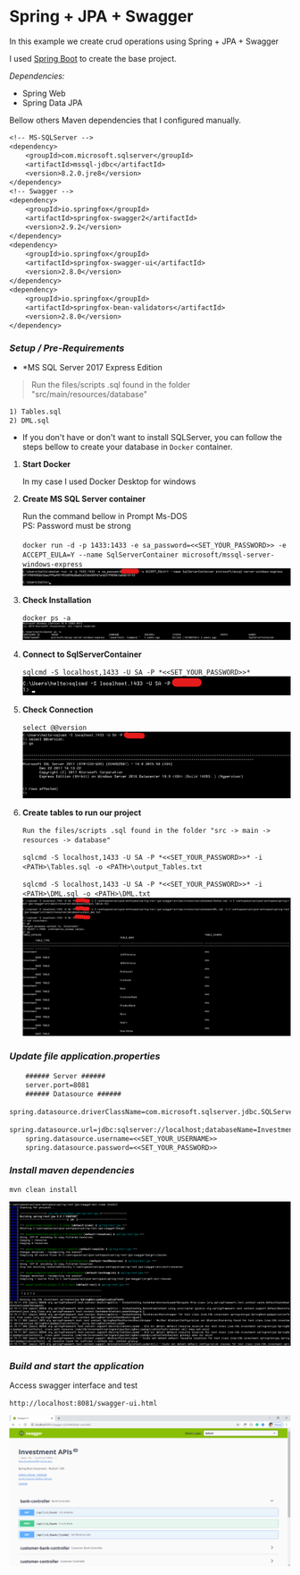 # Spring + JPA + Swagger

In this example we create crud operations using Spring + JPA + Swagger

I used [Spring Boot](https://start.spring.io) to create the base project.

_Dependencies:_

* Spring Web
* Spring Data JPA

Bellow others Maven dependencies that I configured manually.

	<!-- MS-SQLServer -->
	<dependency>
		<groupId>com.microsoft.sqlserver</groupId>
		<artifactId>mssql-jdbc</artifactId>
		<version>8.2.0.jre8</version>
	</dependency>
	<!-- Swagger -->
	<dependency>
		<groupId>io.springfox</groupId>
		<artifactId>springfox-swagger2</artifactId>
		<version>2.9.2</version>
	</dependency>
	<dependency>
		<groupId>io.springfox</groupId>
		<artifactId>springfox-swagger-ui</artifactId>
		<version>2.8.0</version>
	</dependency>
	<dependency>
		<groupId>io.springfox</groupId>
		<artifactId>springfox-bean-validators</artifactId>
		<version>2.8.0</version>
	</dependency>


### _Setup / Pre-Requirements_

* *MS SQL Server 2017 Express Edition

>Run the files/scripts .sql found in the folder "src/main/resources/database"


``` 
1) Tables.sql
2) DML.sql
```

* If you don't have or don't want to install SQLServer, you can follow the steps bellow to create your database in `Docker` container.



1. **Start Docker** 
   
   In my case I used Docker Desktop for windows
   
2. **Create MS SQL Server container**

   Run the command bellow in Prompt Ms-DOS </br>
   PS: Password must be strong </br></br> `docker run -d -p 1433:1433 -e sa_password=<<SET_YOUR_PASSWORD>> -e ACCEPT_EULA=Y --name SqlServerContainer microsoft/mssql-server-windows-express`
![Alt text](./doc/dockerrun.png?raw=true "docker SqlServerContainer")	

3. **Check Installation**
	
   `docker ps -a`
	![Alt text](./doc/dockerps-a.png?raw=true "docker ps -a")	
	
4. **Connect to SqlServerContainer**	
	
   `sqlcmd -S localhost,1433 -U SA -P *<<SET_YOUR_PASSWORD>>*`
   ![Alt text](./doc/sqlcmd.png?raw=true "sqlcmd connect SqlServerContainer")

5. **Check Connection**
		
   `select @@version`	
	![Alt text](./doc/sqlcmd_check.png?raw=true "check SqlServerContainer")
	
6. **Create tables to run our project**

   `Run the files/scripts .sql found in the folder "src -> main -> resources -> database"`
	
   `sqlcmd -S localhost,1433 -U SA -P *<<SET_YOUR_PASSWORD>>* -i <PATH>\Tables.sql -o <PATH>\output_Tables.txt`
	
   `sqlcmd -S localhost,1433 -U SA -P *<<SET_YOUR_PASSWORD>>* -i <PATH>\DML.sql -o <PATH>\DML.txt`
	![Alt text](./doc/sqlcmd_tables.png?raw=true "check SqlServerContainer")


### _Update file application.properties_


		###### Server ######
		server.port=8081
		###### Datasource ######
		spring.datasource.driverClassName=com.microsoft.sqlserver.jdbc.SQLServerDriver
		spring.datasource.url=jdbc:sqlserver://localhost;databaseName=Investment
		spring.datasource.username=<<SET_YOUR_USERNAME>>
		spring.datasource.password=<<SET_YOUR_PASSWORD>>


### _Install maven dependencies_ 

	mvn clean install
   ![Alt text](./doc/mvn_cleaninstall.png?raw=true "mvn clean install")


### _Build and start the application_

   Access swagger interface and test 
	
   `http://localhost:8081/swagger-ui.html`

   ![Alt text](./doc/swagger.png?raw=true "Swagger")

	
